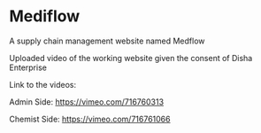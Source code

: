 # Mediflow
A supply chain management website named Medflow

Uploaded video of the working website given the consent of Disha Enterprise

Link to the videos:

Admin Side: https://vimeo.com/716760313

Chemist Side: https://vimeo.com/716761066

